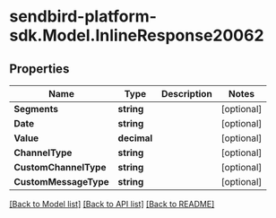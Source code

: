 
# sendbird-platform-sdk.Model.InlineResponse20062

## Properties

Name | Type | Description | Notes
------------ | ------------- | ------------- | -------------
**Segments** | **string** |  | [optional] 
**Date** | **string** |  | [optional] 
**Value** | **decimal** |  | [optional] 
**ChannelType** | **string** |  | [optional] 
**CustomChannelType** | **string** |  | [optional] 
**CustomMessageType** | **string** |  | [optional] 

[[Back to Model list]](../README.md#documentation-for-models)
[[Back to API list]](../README.md#documentation-for-api-endpoints)
[[Back to README]](../README.md)

